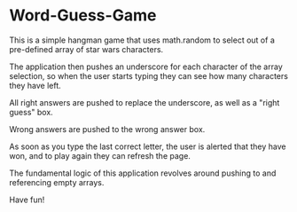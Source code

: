 # Word-Guess-Game

This is a simple hangman game that uses math.random to select out of a pre-defined array of star wars characters.

The application then pushes an underscore for each character of the array selection, so when the user starts typing they can see how many characters they have left. 

All right answers are pushed to replace the underscore, as well as a "right guess" box.

Wrong answers are pushed to the wrong answer box.

As soon as you type the last correct letter, the user is alerted that they have won, and to play again they can refresh the page.

The fundamental logic of this application revolves around pushing to and referencing empty arrays. 

Have fun!